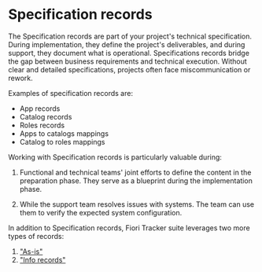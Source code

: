 # Specification records

The Specification records are part of your project's technical specification. During implementation, they define the project's deliverables, and during support, they document what is operational. Specifications records bridge the gap between business requirements and technical execution. Without clear and detailed specifications, projects often face miscommunication or rework.
 
Examples of specification records are:
 - App records 
 - Catalog records
 - Roles records
 - Apps to catalogs mappings
 - Catalog to roles mappings

Working with Specification records is particularly valuable during:

1. Functional and technical teams' joint efforts to define the content in the preparation phase. They serve as a blueprint during the implementation phase.

2. While the support team resolves issues with systems. The team can use them to verify the expected system configuration.

In addition to Specification records, Fiori Tracker suite leverages two more types of records: 

1. ["As-is"](as-is.md)
2. ["Info records"](info-records.md)
